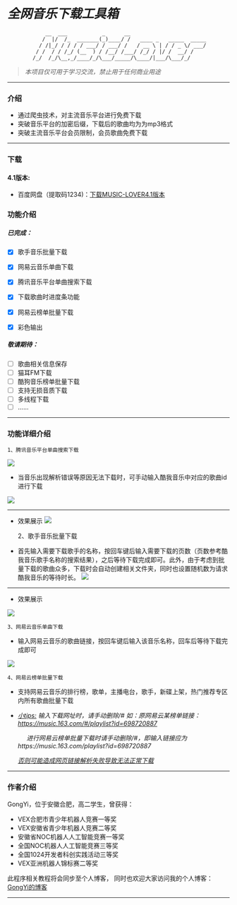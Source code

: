 # *全网音乐下载工具箱*

                __  ___           _      __                        
               /  |/  /_  _______(_)____/ /   ____ _   _____  _____
              / /|_/ / / / / ___/ / ___/ /   / __ \ | / / _ \/ ___/
             / /  / / /_/ (__  ) / /__/ /___/ /_/ / |/ /  __/ /    
            /_/  /_/\__,_/____/_/\___/_____/\____/|___/\___/_/     

> *本项目仅可用于学习交流，禁止用于任何商业用途*

---

### 介绍

* 通过爬虫技术，对主流音乐平台进行免费下载
* 突破音乐平台的加密后缀，下载后的歌曲均为为mp3格式
* 突破主流音乐平台会员限制，会员歌曲免费下载

---
### 下载

#### 4.1版本: 
* 百度网盘（提取码1234)：[下载MUSIC-LOVER4.1版本](https://pan.baidu.com/s/1wJV_vDGQIuoDEyKNfps6VA)

### 功能介绍

##### 已完成：

- [x] 歌手音乐批量下载

- [x] 网易云音乐单曲下载

- [x] 腾讯音乐平台单曲搜索下载

- [x] 下载歌曲时进度条功能

- [x] 网易云榜单批量下载

- [x] 彩色输出

##### 敬请期待：

- [ ] 歌曲相关信息保存
- [ ] 猫耳FM下载
- [ ] 酷狗音乐榜单批量下载
- [ ] 支持无损音质下载
- [ ] 多线程下载
- [ ] ......

---

### 功能详细介绍

    1、腾讯音乐平台单曲搜索下载

![](https://s1.ax1x.com/2023/03/25/ppDnwF0.png)

* 当音乐出现解析错误等原因无法下载时，可手动输入酷我音乐中对应的歌曲id进行下载

![](https://s1.ax1x.com/2023/03/25/ppDuncF.png)

---

* 效果展示
  ![](https://s1.ax1x.com/2023/03/25/ppDnXkt.png)
  
    2、歌手音乐批量下载

* 首先输入需要下载歌手的名称，按回车键后输入需要下载的页数（页数参考酷我音乐歌手名称的搜索结果），之后等待下载完成即可。此外，由于考虑到批量下载的歌曲众多，下载时会自动创建相关文件夹，同时也设置随机数为请求酷我音乐的等待时长。
  ![](https://s1.ax1x.com/2023/03/25/ppDurNt.png)

---

* 效果展示

![](https://s1.ax1x.com/2023/03/25/ppDul7R.png)

    3、网易云音乐单曲下载

* 输入网易云音乐的歌曲链接，按回车键后输入该音乐名称，回车后等待下载完成即可

![](https://s1.ax1x.com/2023/03/25/ppDgrOU.png)

    4、网易云榜单批量下载

* 支持网易云音乐的排行榜，歌单，主播电台，歌手，新碟上架，热门推荐专区内所有歌曲批量下载

* *<u>小tips:</u>    输入下载网址时，请手动删除/#*
	*如：原网易云某榜单链接：https://music.163.com/#/playlist?id=698720887*
	
      	*进行网易云榜单批量下载时请手动删除/#，即输入链接应为https://music.163.com/playlist?id=698720887*
	
	*<u>否则可能造成网页链接解析失败导致无法正常下载</u>*
  
  

---

### 作者介绍

GongYi，位于安徽合肥，高二学生，曾获得：

* VEX合肥市青少年机器人竞赛一等奖
* VEX安徽省青少年机器人竞赛二等奖
* 安徽省NOC机器人人工智能竞赛一等奖
* 全国NOC机器人人工智能竞赛三等奖
* 全国1024开发者科创实践活动三等奖
* VEX亚洲机器人锦标赛二等奖

此程序相关教程将会同步至个人博客，
同时也欢迎大家访问我的个人博客：[GongYi的博客](https://gongyi420.github.io/)

---
